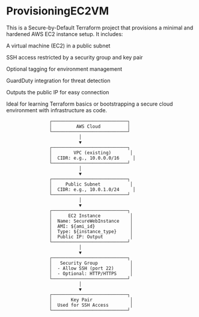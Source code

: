 # ProvisioningEC2VM
This is a Secure-by-Default Terraform project that provisions a minimal and hardened AWS EC2 instance setup. It includes:

A virtual machine (EC2) in a public subnet

SSH access restricted by a security group and key pair

Optional tagging for environment management

GuardDuty integration for threat detection

Outputs the public IP for easy connection

Ideal for learning Terraform basics or bootstrapping a secure cloud environment with infrastructure as code.

                    ┌────────────────────────────┐
                    │         AWS Cloud          │
                    └────────────────────────────┘
                               │
                               ▼
                    ┌────────────────────────────┐
                    │        VPC (existing)       │
                    │  CIDR: e.g., 10.0.0.0/16     │
                    └────────────────────────────┘
                               │
                               ▼
                    ┌────────────────────────────┐
                    │     Public Subnet           │
                    │  CIDR: e.g., 10.0.1.0/24     │
                    └────────────────────────────┘
                               │
                               ▼
                    ┌────────────────────────────┐
                    │      EC2 Instance           │
                    │  Name: SecureWebInstance    │
                    │  AMI: ${ami_id}             │
                    │  Type: ${instance_type}     │
                    │  Public IP: Output          │
                    └────────────────────────────┘
                               │
                               ▼
                    ┌────────────────────────────┐
                    │   Security Group            │
                    │  - Allow SSH (port 22)      │
                    │  - Optional: HTTP/HTTPS     │
                    └────────────────────────────┘
                               │
                               ▼
                    ┌────────────────────────────┐
                    │       Key Pair              │
                    │  Used for SSH Access        │
                    └────────────────────────────┘
